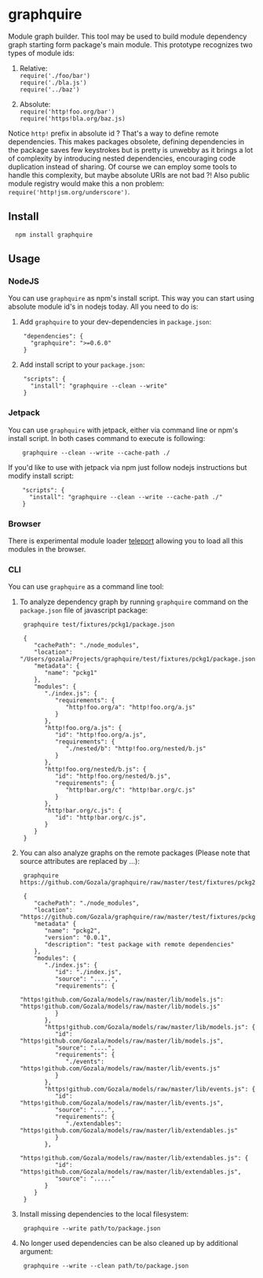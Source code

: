 # graphquire #

Module graph builder. This tool may be used to build module dependency graph
starting form package's main module. This prototype recognizes two types of
module ids:

  1. Relative:  
     `require('./foo/bar')`  
     `require('./bla.js')`  
     `require('../baz')`

  2. Absolute:  
     `require('http!foo.org/bar')`  
     `require('https!bla.org/baz.js)`

Notice `http!` prefix in absolute id ? That's a way to define remote
dependencies. This makes packages obsolete, defining dependencies in the package
saves few keystrokes but is pretty is unwebby as it brings a lot of complexity
by introducing nested dependencies, encouraging code duplication instead of
sharing. Of course we can employ some tools to handle this complexity, but
maybe absolute URIs are not bad ?! Also public module registry would make this
a non problem: `require('http!jsm.org/underscore')`.


## Install ##

      npm install graphquire

## Usage ##

### NodeJS ##

You can use `graphquire` as npm's install script. This way you can start using
absolute module id's in nodejs today. All you need to do is:

1. Add `graphquire` to your dev-dependencies in `package.json`:

        "dependencies": {
          "graphquire": ">=0.6.0"
        }

2. Add install script to your `package.json`:

        "scripts": {
          "install": "graphquire --clean --write"
        }

### Jetpack ###

You can use `graphquire` with jetpack, either via command line or npm's install
script. In both cases command to execute is following:

        graphquire --clean --write --cache-path ./

If you'd like to use with jetpack via npm just follow nodejs instructions but
modify install script:

        "scripts": {
          "install": "graphquire --clean --write --cache-path ./"
        }

### Browser ###

There is experimental module loader
[teleport](https://github.com/Gozala/teleport/blob/experimental/npm-1.x.x/teleport.js)
allowing you to load all this modules in the browser.

### CLI ###

You can use `graphquire` as a command line tool:

1. To analyze dependency graph by running `graphquire` command on the
`package.json` file of javascript package:

        graphquire test/fixtures/pckg1/package.json

        {
           "cachePath": "./node_modules",
           "location": "/Users/gozala/Projects/graphquire/test/fixtures/pckg1/package.json",
           "metadata": {
              "name": "pckg1"
           },
           "modules": {
              "./index.js": {
                 "requirements": {
                    "http!foo.org/a": "http!foo.org/a.js"
                 }
              },
              "http!foo.org/a.js": {
                 "id": "http!foo.org/a.js",
                 "requirements": {
                    "./nested/b": "http!foo.org/nested/b.js"
                 }
              },
              "http!foo.org/nested/b.js": {
                 "id": "http!foo.org/nested/b.js",
                 "requirements": {
                    "http!bar.org/c": "http!bar.org/c.js"
                 }
              },
              "http!bar.org/c.js": {
                 "id": "http!bar.org/c.js",
              }
           }
        }


2. You can also analyze graphs on the remote packages (Please note that source
   attributes are replaced by ...):

        graphquire https://github.com/Gozala/graphquire/raw/master/test/fixtures/pckg2/package.json

        {
           "cachePath": "./node_modules",
           "location": "https://github.com/Gozala/graphquire/raw/master/test/fixtures/pckg2/package.json",
           "metadata" {
              "name": "pckg2",
              "version": "0.0.1",
              "description": "test package with remote dependencies"
           },
           "modules": {
              "./index.js": {
                 "id": "./index.js",
                 "source": ".....",
                 "requirements": {
                    "https!github.com/Gozala/models/raw/master/lib/models.js": "https!github.com/Gozala/models/raw/master/lib/models.js"
                 }
              },
              "https!github.com/Gozala/models/raw/master/lib/models.js": {
                 "id": "https!github.com/Gozala/models/raw/master/lib/models.js",
                 "source": "....",
                 "requirements": {
                    "./events": "https!github.com/Gozala/models/raw/master/lib/events.js"
                 }
              },
              "https!github.com/Gozala/models/raw/master/lib/events.js": {
                 "id": "https!github.com/Gozala/models/raw/master/lib/events.js",
                 "source": "....",
                 "requirements": {
                    "./extendables": "https!github.com/Gozala/models/raw/master/lib/extendables.js"
                 }
              },
              "https!github.com/Gozala/models/raw/master/lib/extendables.js": {
                 "id": "https!github.com/Gozala/models/raw/master/lib/extendables.js",
                 "source": "....."
              }
           }
        }


3. Install missing dependencies to the local filesystem:

        graphquire --write path/to/package.json

4. No longer used dependencies can be also cleaned up by additional argument:

        graphquire --write --clean path/to/package.json
